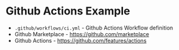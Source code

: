 # Github Actions Example
- `.github/workflows/ci.yml` - Github Actions Workflow definition
- Github Marketplace - https://github.com/marketplace
- Github Actions - https://github.com/features/actions
